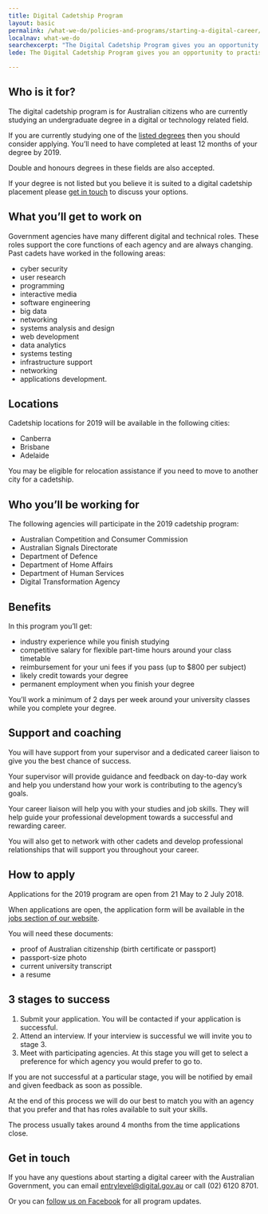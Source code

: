 ```yaml
---
title: Digital Cadetship Program
layout: basic
permalink: /what-we-do/policies-and-programs/starting-a-digital-career/cadetship/
localnav: what-we-do
searchexcerpt: "The Digital Cadetship Program gives you an opportunity to practise and develop your skills while you’re still studying."
lede: The Digital Cadetship Program gives you an opportunity to practise and develop your skills while you’re still studying.<br /><br />You’ll get to work in the industry while you finish studying and get a leg-up for a successful digital or technical career with the Australian Government.

---
```


## Who is it for?

The digital cadetship program is for Australian citizens who are currently studying an undergraduate degree in a digital or technology related field.

If you are currently studying one of the [listed degrees](/what-we-do/policies-and-programs/starting-a-digital-career/listed-degrees/) then you should consider applying. You’ll need to have completed at least 12 months of your degree by 2019.

Double and honours degrees in these fields are also accepted.

If your degree is not listed but you believe it is suited to a digital cadetship placement please [get in touch](#get-in-touch) to discuss your options.

## What you’ll get to work on

Government agencies have many different digital and technical roles. These roles support the core functions of each agency and are always changing. Past cadets have worked in the following areas:

- cyber security
- user research
- programming
- interactive media
- software engineering
- big data
- networking
- systems analysis and design
- web development
- data analytics
- systems testing
- infrastructure support
- networking
- applications development.

## Locations

Cadetship locations for 2019 will be available in the following cities:

- Canberra
- Brisbane
- Adelaide

You may be eligible for relocation assistance if you need to move to another city for a cadetship.

## Who you’ll be working for

The following agencies will participate in the 2019 cadetship program:

- Australian Competition and Consumer Commission
- Australian Signals Directorate
- Department of Defence
- Department of Home Affairs
- Department of Human Services
- Digital Transformation Agency

## Benefits

In this program you’ll get:

- industry experience while you finish studying
- competitive salary for flexible part-time hours around your class timetable
- reimbursement for your uni fees if you pass (up to $800 per subject)
- likely credit towards your degree
- permanent employment when you finish your degree

You’ll work a minimum of 2 days per week around your university classes while you complete your degree.

## Support and coaching

You will have support from your supervisor and a dedicated career liaison to give you the best chance of success.

Your supervisor will provide guidance and feedback on day-to-day work and help you understand how your work is contributing to the agency’s goals.

Your career liaison will help you with your studies and job skills. They will help guide your professional development towards a successful and rewarding career.

You will also get to network with other cadets and develop professional relationships that will support you throughout your career. 

## How to apply

Applications for the 2019 program are open from 21 May to 2 July 2018.

When applications are open, the application form will be available in the [jobs section of our website](https://www.dta.gov.au/who-we-are/corporate/jobs/).

You will need these documents:

- proof of Australian citizenship (birth certificate or passport)
- passport-size photo
- current university transcript  
- a resume

## 3 stages to success

1. Submit your application. You will be contacted if your application is successful.
2. Attend an interview. If your interview is successful we will invite you to stage 3.
3. Meet with participating agencies. At this stage you will get to select a preference for which agency you would prefer to go to.

If you are not successful at a particular stage, you will be notified by email and given feedback as soon as possible.

At the end of this process we will do our best to match you with an agency that you prefer and that has roles available to suit your skills.

The process usually takes around 4 months from the time applications close.     

## Get in touch

If you have any questions about starting a digital career with the Australian Government, you can email [entrylevel@digital.gov.au](mailto:entrylevel@digital.gov.au) or call (02) 6120 8701.

Or you can [follow us on Facebook](https://www.facebook.com/digitalentrylevel/) for all program updates.  
